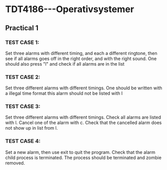 # TDT4186---Operativsystemer

## Practical 1
 ### TEST CASE 1:
 Set three alarms with different timing, and each a different ringtone,
then see if all alarms goes off in the right order, and with the right sound. 
One should also press "l" and check if all alarms are in the list


### TEST CASE 2:
Set three different alarms with different timings.
One should be written with a illegal time format
this alarm should not be listed with l

### TEST CASE 3:
Set three different alarms with different timings.
Check all alarms are listed with l.
Cancel one of the alarm with c.
Check that the cancelled alarm does not show up in list from l.


### TEST CASE 4:
Set a new alarm, then use exit to quit the program.
Check that the alarm child process is terminated.
The process should be terminated and zombie removed.
